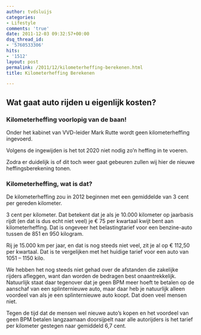 ```yaml
---
author: tvdsluijs
categories:
- Lifestyle
comments: 'true'
date: 2011-12-03 09:32:57+00:00
dsq_thread_id:
- '5760533306'
hits:
- '1512'
layout: post
permalink: /2011/12/kilometerheffing-berekenen.html
title: Kilometerheffing Berekenen

---
```

## Wat gaat auto rijden u eigenlijk kosten?

### Kilometerheffing voorlopig van de baan!

Onder het kabinet van VVD-leider Mark Rutte wordt geen kilometerheffing ingevoerd.

Volgens de ingewijden is het tot 2020 niet nodig zo&#8217;n heffing in te voeren.

Zodra er duidelijk is of dit toch weer gaat gebeuren zullen wij hier de nieuwe heffingsberekening tonen.

### Kilometerheffing, wat is dat?

De kilometerheffing zou in 2012 beginnen met een gemiddelde van 3 cent per gereden kilometer.

3 cent per kilometer. Dat betekent dat je als je 10.000 kilometer op jaarbasis rijdt (en dat is dus echt niet veel) je € 75 per kwartaal kwijt bent aan kilometerheffing. Dat is ongeveer het belastingtarief voor een benzine-auto tussen de 851 en 950 kilogram.

Rij je 15.000 km per jaar, en dat is nog steeds niet veel, zit je al op € 112,50 per kwartaal. Dat is te vergelijken met het huidige tarief voor een auto van 1051 &#8211; 1150 kilo.

We hebben het nog steeds niet gehad over de afstanden die zakelijke rijders afleggen, want dan worden de bedragen best onaantrekkelijk. Natuurlijk staat daar tegenover dat je geen BPM meer hoeft te betalen op de aanschaf van een splinternieuwe auto, maar daar heb je natuurlijk alleen voordeel van als je een splinternieuwe auto koopt. Dat doen veel mensen niet.

Tegen de tijd dat de mensen wel nieuwe auto&#8217;s kopen en het voordeel van geen BPM betalen langzaamaan doorsijpelt naar alle autorijders is het tarief per kilometer gestegen naar gemiddeld 6,7 cent.